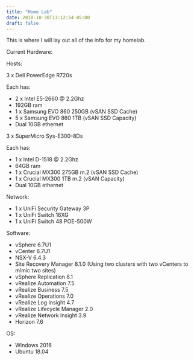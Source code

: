 ```yaml
---
title: "Home Lab"
date: 2018-10-30T13:12:54-05:00
draft: false
---
```


This is where I will lay out all of the info for my homelab.<p>

Current Hardware:<p>

Hosts:<p>

3 x Dell PowerEdge R720s<p>
    Each has:<p>
        <ul>
        <li>2 x Intel E5-2660 @ 2.2Ghz
        <li>192GB ram
        <li>1 x Samsung EVO 860 250GB (vSAN SSD Cache)
        <li>5 x Samsung EVO 860 1TB (vSAN SSD Capacity)
        <li>Dual 10GB ethernet
        </ul>

3 x SuperMicro Sys-E300-8Ds<p>
    Each has:<p>
        <ul>
        <li>1 x Intel D-1518 @ 2.2Ghz
        <li>64GB ram
        <li>1 x Crucial MX300 275GB m.2 (vSAN SSD Cache)
        <li>1 x Crucial MX300 1TB m.2 (vSAN Capacity)
        <li>Dual 10GB ethernet
        </ul>

Network:<p>

<ul>
<li>1 x UniFi Security Gateway 3P
<li>1 x UniFi Switch 16XG
<li>1 x UniFi Switch 48 POE-500W
</ul>

Software:<p>

<ul>
<li>vSphere 6.7U1
<li>vCenter 6.7U1
<li>NSX-V 6.4.3
<li>Site Recovery Manager 8.1.0 (Using two clusters with two vCenters to mimic two sites)
<li>vSphere Replication 8.1
<li>vRealize Automation 7.5
<li>vRealize Business 7.5
<li>vRealize Operations 7.0
<li>vRealize Log Insight 4.7
<li>vRealize Lifecycle Manager 2.0
<li>vRealize Network Insight 3.9
<li>Horizon 7.6
</ul>

OS:<p>

<ul>
<li>Windows 2016
<li>Ubuntu 18.04
</ul>